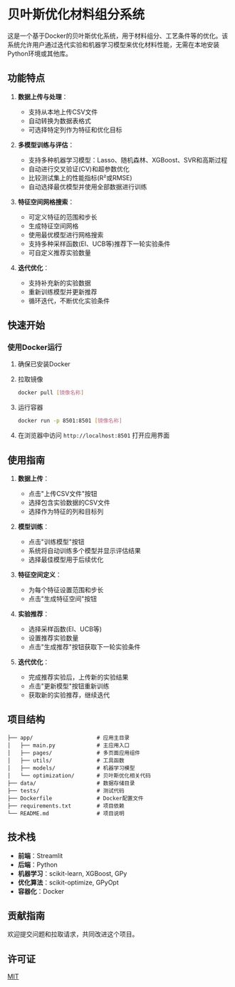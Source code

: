 # 贝叶斯优化材料组分系统

这是一个基于Docker的贝叶斯优化系统，用于材料组分、工艺条件等的优化。该系统允许用户通过迭代实验和机器学习模型来优化材料性能，无需在本地安装Python环境或其他库。

## 功能特点

1. **数据上传与处理**：
   - 支持从本地上传CSV文件
   - 自动转换为数据表格式
   - 可选择特定列作为特征和优化目标

2. **多模型训练与评估**：
   - 支持多种机器学习模型：Lasso、随机森林、XGBoost、SVR和高斯过程
   - 自动进行交叉验证(CV)和超参数优化
   - 比较测试集上的性能指标(R²或RMSE)
   - 自动选择最优模型并使用全部数据进行训练

3. **特征空间网格搜索**：
   - 可定义特征的范围和步长
   - 生成特征空间网格
   - 使用最优模型进行网格搜索
   - 支持多种采样函数(EI、UCB等)推荐下一轮实验条件
   - 可自定义推荐实验数量

4. **迭代优化**：
   - 支持补充新的实验数据
   - 重新训练模型并更新推荐
   - 循环迭代，不断优化实验条件

## 快速开始

### 使用Docker运行

1. 确保已安装Docker

2. 拉取镜像
   ```bash
   docker pull [镜像名称]
   ```

3. 运行容器
   ```bash
   docker run -p 8501:8501 [镜像名称]
   ```

4. 在浏览器中访问 `http://localhost:8501` 打开应用界面

## 使用指南

1. **数据上传**：
   - 点击"上传CSV文件"按钮
   - 选择包含实验数据的CSV文件
   - 选择作为特征的列和目标列

2. **模型训练**：
   - 点击"训练模型"按钮
   - 系统将自动训练多个模型并显示评估结果
   - 选择最佳模型用于后续优化

3. **特征空间定义**：
   - 为每个特征设置范围和步长
   - 点击"生成特征空间"按钮

4. **实验推荐**：
   - 选择采样函数(EI、UCB等)
   - 设置推荐实验数量
   - 点击"生成推荐"按钮获取下一轮实验条件

5. **迭代优化**：
   - 完成推荐实验后，上传新的实验结果
   - 点击"更新模型"按钮重新训练
   - 获取新的实验推荐，继续迭代

## 项目结构

```
├── app/                    # 应用主目录
│   ├── main.py             # 主应用入口
│   ├── pages/              # 多页面应用组件
│   ├── utils/              # 工具函数
│   ├── models/             # 机器学习模型
│   └── optimization/       # 贝叶斯优化相关代码
├── data/                   # 数据存储目录
├── tests/                  # 测试代码
├── Dockerfile              # Docker配置文件
├── requirements.txt        # 项目依赖
└── README.md               # 项目说明
```

## 技术栈

- **前端**：Streamlit
- **后端**：Python
- **机器学习**：scikit-learn, XGBoost, GPy
- **优化算法**：scikit-optimize, GPyOpt
- **容器化**：Docker

## 贡献指南

欢迎提交问题和拉取请求，共同改进这个项目。

## 许可证

[MIT](LICENSE)